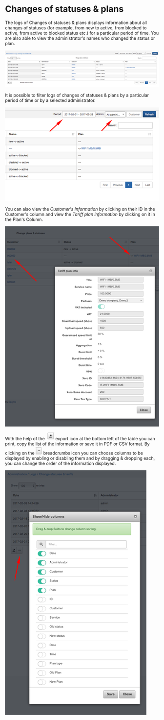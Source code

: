 Changes of statuses & plans
=========================

The logs of Changes of statuses & plans displays information about all changes of statuses (for example, from new to active, from blocked to active, from active to blocked status etc.) for a particular period of time. You are also able to view the administrator's names who changed the status or plan.

![Statuses plans](statuses_plans.png)

It is possible to filter logs of changes of statuses & plans by a particular period of time or by a selected administrator.

![Filter](filter.png)

You can also view the *Customer's Information* by clicking on their ID in the Customer's column and view the *Tariff plan information* by clicking on it in the Plan's Column.

![Plan info](plan_info.png)

With the help of the <icon class="image-icon">![ViewIcon1](view_icon1.png)</icon> export icon at the bottom left of the table you can print, copy the list of the information or save it in PDF or CSV format. By clicking on the <icon class="image-icon">![ViewIcon2](view_icon2.png)</icon> breadcrumbs icon you can choose columns to be displayed by enabling or disabling them and by dragging & dropping each, you can change the order of the information displayed.

![Show hide columns](show_hide_columns.png)

